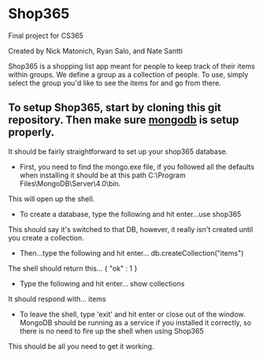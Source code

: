 # Shop365
Final project for CS365

Created by Nick Matonich, Ryan Salo, and Nate Santti

Shop365 is a shopping list app meant for people to keep track of their items within groups. We define a group as a collection of people. To use, simply select the group you'd like to see the items for and go from there.

## To setup Shop365, start by cloning this git repository. Then make sure [mongodb](https://www.mongodb.com/download-center/community) is setup properly.

It should be fairly straightforward to set up your shop365 database.

* First, you need to find the mongo.exe file, if you followed all the defaults when installing it should be at this path C:\Program Files\MongoDB\Server\4.0\bin.

This will open up the shell.

* To create a database, type the following and hit enter...use shop365

This should say it's switched to that DB, however, it really isn't created until you create a collection.

* Then...type the following and hit enter...
db.createCollection("items")

The shell should return this...
{ "ok" : 1 }

* Type the following and hit enter...
show collections

It should respond with...
items

* To leave the shell, type 'exit' and hit enter or close out of the window. MongoDB should be running as a service if you installed it correctly, so there is no need to fire up the shell when using Shop365

This should be all you need to get it working.

